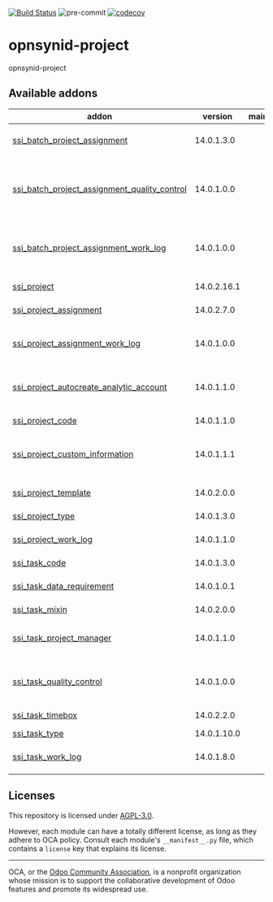[![Build Status](https://travis-ci.com/open-synergy/opnsynid-project.svg?branch=14.0)](https://travis-ci.com/open-synergy/opnsynid-project)
![pre-commit](https://github.com/open-synergy/opnsynid-project/actions/workflows/pre-commit.yml/badge.svg)
[![codecov](https://codecov.io/gh/open-synergy/opnsynid-project/branch/14.0/graph/badge.svg)](https://codecov.io/gh/open-synergy/opnsynid-project)

<!-- /!\ do not modify above this line -->

# opnsynid-project

opnsynid-project

<!-- /!\ do not modify below this line -->

<!-- prettier-ignore-start -->

[//]: # (addons)

Available addons
----------------
addon | version | maintainers | summary
--- | --- | --- | ---
[ssi_batch_project_assignment](ssi_batch_project_assignment/) | 14.0.1.3.0 |  | Project Batch Assignment
[ssi_batch_project_assignment_quality_control](ssi_batch_project_assignment_quality_control/) | 14.0.1.0.0 |  | Project Batch Assignment - Quality Control Integration
[ssi_batch_project_assignment_work_log](ssi_batch_project_assignment_work_log/) | 14.0.1.0.0 |  | Project Batch Assignment - Work Log Integration
[ssi_project](ssi_project/) | 14.0.2.16.1 |  | Project Extension
[ssi_project_assignment](ssi_project_assignment/) | 14.0.2.7.0 |  | Project Assignment
[ssi_project_assignment_work_log](ssi_project_assignment_work_log/) | 14.0.1.0.0 |  | Project Assignment - Work Log Integration
[ssi_project_autocreate_analytic_account](ssi_project_autocreate_analytic_account/) | 14.0.1.1.0 |  | Project Auto Create Analytic Account
[ssi_project_code](ssi_project_code/) | 14.0.1.1.0 |  | Project Code
[ssi_project_custom_information](ssi_project_custom_information/) | 14.0.1.1.1 |  | Project + Custom Information Integration
[ssi_project_template](ssi_project_template/) | 14.0.2.0.0 |  | Project and Task Template
[ssi_project_type](ssi_project_type/) | 14.0.1.3.0 |  | Project Type
[ssi_project_work_log](ssi_project_work_log/) | 14.0.1.1.0 |  | Project - Work Log Integration
[ssi_task_code](ssi_task_code/) | 14.0.1.3.0 |  | Task Code
[ssi_task_data_requirement](ssi_task_data_requirement/) | 14.0.1.0.1 |  | Task - Data Requirement Integration
[ssi_task_mixin](ssi_task_mixin/) | 14.0.2.0.0 |  | Task Mixin
[ssi_task_project_manager](ssi_task_project_manager/) | 14.0.1.1.0 |  | Project Manager Information on Task
[ssi_task_quality_control](ssi_task_quality_control/) | 14.0.1.0.0 |  | Task - Quality Control Integration
[ssi_task_timebox](ssi_task_timebox/) | 14.0.2.2.0 |  | Task Timebox
[ssi_task_type](ssi_task_type/) | 14.0.1.10.0 |  | Task Type
[ssi_task_work_log](ssi_task_work_log/) | 14.0.1.8.0 |  | Task - Work Log Integration

[//]: # (end addons)

<!-- prettier-ignore-end -->

## Licenses

This repository is licensed under [AGPL-3.0](LICENSE).

However, each module can have a totally different license, as long as they adhere to OCA
policy. Consult each module's `__manifest__.py` file, which contains a `license` key
that explains its license.

----

OCA, or the [Odoo Community Association](http://odoo-community.org/), is a nonprofit
organization whose mission is to support the collaborative development of Odoo features
and promote its widespread use.
